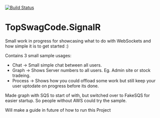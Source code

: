 ﻿[![Build Status](https://dev.azure.com/topswagcode/TopSwagCode.SignalR/_apis/build/status/kiksen1987.TopSwagCode.SignalR)](https://dev.azure.com/topswagcode/TopSwagCode.SignalR/_build/latest?definitionId=1)
 
 # TopSwagCode.SignalR

Small work in progress for showcasing what to do with WebSockets and how simple it is to get started :)

Contains 3 small sample usages:

* Chat -> Small simple chat between all users.
* Graph -> Shows Server numbers to all users. Eg. Admin site or stock tradeing.
* Process -> Shows how you could offload some work but still keep your user uptodate on progress before its done.

Made graph with SQS to start of with, but switched over to FakeSQS for easier startup. So people without AWS could try the sample.

Will make a guide in future of how to run this Project

